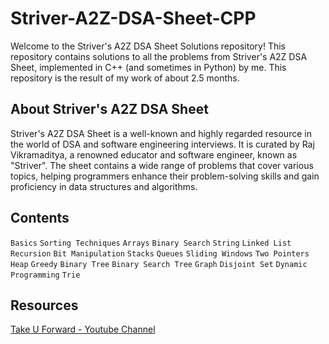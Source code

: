 # Striver-A2Z-DSA-Sheet-CPP


Welcome to the Striver's A2Z DSA Sheet Solutions repository! This repository contains solutions to all the problems from Striver's A2Z DSA Sheet, implemented in C++ (and sometimes in Python) by me. This repository is the result of my work of about 2.5 months.

## About Striver's A2Z DSA Sheet
Striver's A2Z DSA Sheet is a well-known and highly regarded resource in the world of DSA and software engineering interviews. It is curated by Raj Vikramaditya, a renowned educator and software engineer, known as "Striver". The sheet contains a wide range of problems that cover various topics, helping programmers enhance their problem-solving skills and gain proficiency in data structures and algorithms.
## Contents
`Basics` `Sorting Techniques` `Arrays` `Binary Search` `String` `Linked List` `Recursion` `Bit Manipulation` `Stacks` `Queues` `Sliding Windows` `Two Pointers` `Heap` `Greedy` `Binary Tree` `Binary Search Tree` `Graph` `Disjoint Set` `Dynamic Programming` `Trie`
## Resources

[Take U Forward - Youtube Channel](https://www.youtube.com/@takeUforward)
